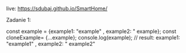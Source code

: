 live: https://sdubaj.github.io/SmartHome/


Zadanie 1:

const example = {example1: "example" , example2: " example};
const cloneExample= {...example};
console.log(example);   // result:  example1: "example1" , example2: " example2" 

